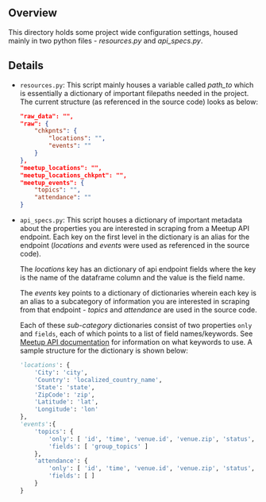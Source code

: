 ## Overview

This directory holds some project wide configuration settings, housed mainly in two python files - *resources.py* and *api_specs.py*.

## Details

* `resources.py`: This script mainly houses a variable called *path_to* which is essentially a dictionary of important filepaths needed in the project. The current structure (as referenced in the source code) looks as below:

    ```json
    "raw_data": "",
    "raw": {
        "chkpnts": {
            "locations": "",
            "events": ""
        }   
    },  
    "meetup_locations": "",
    "meetup_locations_chkpnt": "",
    "meetup_events": {
        "topics": "",
        "attendance": ""
    }
    ```
*  `api_specs.py`: This script houses a dictionary of important metadata about the properties you are interested in scraping from a Meetup API endpoint. Each key on the first level in the dictionary is an alias for the endpoint (*locations* and *events* were used as referenced in the source code). 

    The *locations* key has an dictionary of api endpoint fields where the key is the name of the dataframe column and the value is the field name. 

    The *events* key points to a dictionary of dictionaries wherein each key is an alias to a subcategory of information you are interested in scraping from that endpoint - *topics* and *attendance* are used in the source code. 

    Each of these *sub-category* dictionaries consist of two properties `only` and `fields`, each of which points to a list of field names/keywords. See [Meetup API documentation](https://www.meetup.com/meetup_api/) for information on what keywords to use. A sample structure for the dictionary is shown below:

    ```python
    'locations': {
        'City': 'city',
        'Country': 'localized_country_name', 
        'State': 'state', 
        'ZipCode': 'zip', 
        'Latitude': 'lat',
        'Longitude': 'lon'
    },
    'events':{
        'topics': {
            'only': [ 'id', 'time', 'venue.id', 'venue.zip', 'status', 'group.topics.name' ],
            'fields': [ 'group_topics' ]
        },
        'attendance': {
            'only': [ 'id', 'time', 'venue.id', 'venue.zip', 'status', 'rsvp_limit', 'yes_rsvp' ],
            'fields': [ ]
        } 
    }
    ```
